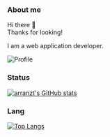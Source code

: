 ### About me
Hi there 👋  
Thanks for looking!  

I am a web application developer.

![Profile](https://user-images.githubusercontent.com/49115180/142458116-049e3cb1-a618-421f-835b-d34baa73ae86.gif)

### Status
[![arranzt's GitHub stats](https://github-readme-stats.vercel.app/api?username=arranzt&theme=cobalt)](https://github.com/anuraghazra/github-readme-stats)

### Lang
[![Top Langs](https://github-readme-stats.vercel.app/api/top-langs/?username=arranzt&layout=compact)](https://github.com/anuraghazra/github-readme-stats)
<!--
**Arranzt/Arranzt** is a ✨ _special_ ✨ repository because its `README.md` (this file) appears on your GitHub profile.

- 🌱 I’m currently learning ...
- 👯 I’m looking to collaborate on ...
- 🤔 I’m looking for help with ...
- 💬 Ask me about ...
- 📫 How to reach me: ...

- 😄 Pronouns: ...
- ⚡ Fun fact: ...
-->


